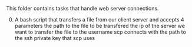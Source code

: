 This folder contains tasks that handle web server connections.

0. A bash script that transfers a file from our client server and accepts 4 parameters 
	the path to the file to be transfered
	the ip of the server we want to transfer the file to
	the username scp connects with 
	the path to the ssh private key that scp uses
